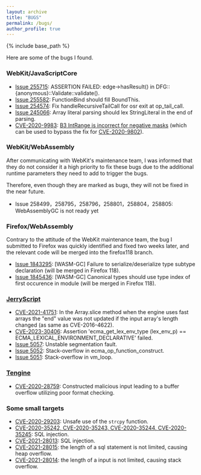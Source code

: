 ```yaml
---
layout: archive
title: "BUGS"
permalink: /bugs/
author_profile: true
---
```


{% include base_path %}

Here are some of the bugs I found.

### WebKit/JavaScriptCore
* [Issue 255715](https://bugs.webkit.org/show_bug.cgi?id=255715): ASSERTION FAILED: edge->hasResult() in DFG::{anonymous}::Validate::validate().
* [Issue 255582](https://bugs.webkit.org/show_bug.cgi?id=255582): FunctionBind should fill BoundThis.
* [Issue 254574](https://bugs.webkit.org/show_bug.cgi?id=254574): Fix handleRecursiveTailCall for osr exit at op_tail_call.
* [Issue 245066](https://bugs.webkit.org/show_bug.cgi?id=245066): Array literal parsing should lex StringLiteral in the end of parsing.
* [CVE-2020-9983](https://bugs.webkit.org/show_bug.cgi?id=215536): [B3 IntRange is incorrect for negative masks](https://commits.webkit.org/228424@main) (which can be used to bypass the fix for [CVE-2020-9802](https://xz.aliyun.com/t/8913)).

### WebKit/WebAssembly
After communicating with WebKit's maintenance team, I was informed that they do not consider it a high priority to fix these bugs due to the additional runtime parameters they need to add to trigger the bugs. 

Therefore, even though they are marked as bugs, they will not be fixed in the near future.

* Issue 258499，258795，258796，258801，258804，258805: WebAssemblyGC is not ready yet

### Firefox/WebAssembly
Contrary to the attitude of the WebKit maintenance team, the bug I submitted to Firefox was quickly identified and fixed two weeks later, and the relevant code will be merged into the firefox118 branch.

* [Issue 1843295](https://bugzilla.mozilla.org/show_bug.cgi?id=1843295): \[WASM-GC\] Failure to serialize/deserialize type subtype declaration (will be merged in Firefox 118).
* [Issue 1845436](https://bugzilla.mozilla.org/show_bug.cgi?id=1845436): \[WASM-GC\] Canonical types should use type index of first occurence in module (will be merged in Firefox 118).

### [JerryScript](https://github.com/jerryscript-project/jerryscript)

- [CVE-2021-41751](https://github.com/jerryscript-project/jerryscript/pull/4797): In the Array.slice method when the engine uses fast arrays the "end" value was not updated if the input array's length changed (as same as CVE-2016-4622).
- [CVE-2023-30406](https://github.com/jerryscript-project/jerryscript/issues/5058): Assertion 'ecma_get_lex_env_type (lex_env_p) == ECMA_LEXICAL_ENVIRONMENT_DECLARATIVE' failed.
- [Issue 5057](https://github.com/jerryscript-project/jerryscript/issues/5057): Unstable segmentation fault.
- [Issue 5052](https://github.com/jerryscript-project/jerryscript/issues/5052): Stack-overflow in ecma_op_function_construct.
- [Issue 5051](https://github.com/jerryscript-project/jerryscript/issues/5051): Stack-overflow  in vm_loop.

### [Tengine](https://github.com/OAID/Tengine)
- [CVE-2020-28759](https://github.com/OAID/Tengine/issues/476): Constructed malicious input leading to a buffer overflow utilizing poor format checking.

### Some small targets
- [CVE-2020-29203](https://github.com/armink/struct2json/issues/13): Unsafe use of the `strcpy` function.
- [CVE-2020-35242, CVE-2020-35243, CVE-2020-35244, CVE-2020-35245](https://github.com/balloonwj/flamingo/issues/47): SQL injection.
- [CVE-2021-28013](https://github.com/qinguoyi/TinyWebServer/issues/45): SQL injection.
- [CVE-2021-28015](https://github.com/qinguoyi/TinyWebServer/issues/45): the length of a sql statement is not limited, causing heap overflow.
- [CVE-2021-28014](https://github.com/qinguoyi/TinyWebServer/issues/45): the length of a input is not limited, causing stack overflow.